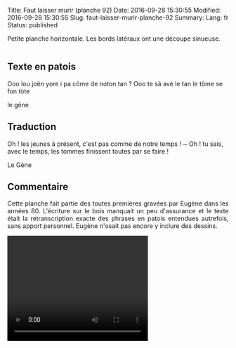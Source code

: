 Title: Faut laisser murir (planche 92)
Date: 2016-09-28 15:30:55
Modified: 2016-09-28 15:30:55
Slug: faut-laisser-murir-planche-92
Summary: 
Lang: fr
Status: published

Petite planche horizontale. Les bords latéraux ont une découpe sinueuse.

<figure class="image-block" style="float: center;">
  <img alt="" src="{static}/images/planche_92.png">
  <figcaption style="max-width: 700px"></figcaption>
</figure>


## Texte en patois
Ooo lou joën yore i  pa côme de noton tan ? Ooo te sâ avé le tan le tôme se fon tòte

le gène

## Traduction
Oh ! les jeunes à présent, c'est pas comme de notre temps !
─  Oh ! tu sais, avec le temps, les tommes finissent toutes par se faire !

Le Gène

## Commentaire
<p style="text-align:justify;">Cette planche fait partie des toutes premières gravées par Eugène dans les années 80. L'écriture sur le bois manquait un peu d'assurance et le texte était la retranscription exacte des phrases en patois entendues autrefois, sans apport personnel. Eugène n'osait pas encore y inclure des dessins.</p>


<video width="320" height="240" controls>
  <source src="https://d1njpgd0ygatdn.cloudfront.net/video_92.mp4" type="video/mp4">
</video>
